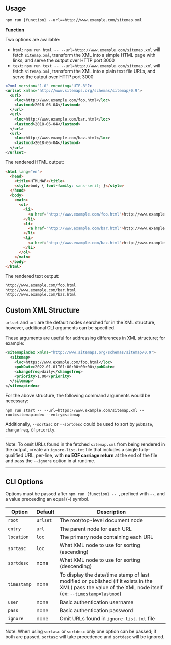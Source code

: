 ## Usage

`npm run {function} --url==http://www.example.com/sitemap.xml`

**Function**

Two options are available:

* `html`: `npm run html -- --url=http://www.example.com/sitemap.xml` will fetch `sitemap.xml`, transform the XML into a simple HTML page with links, and serve the output over HTTP port 3000
* `text`: `npm run text -- --url=http://www.example.com/sitemap.xml` will fetch `sitemap.xml`, transform the XML into a plain text file URLs, and serve the output over HTTP port 3000

```xml
<?xml version="1.0" encoding="UTF-8"?>
<urlset xmlns="http://www.sitemaps.org/schemas/sitemap/0.9"> 
  <url>
    <loc>http://www.example.com/foo.html</loc>
    <lastmod>2018-06-04</lastmod>
  </url>
  <url>
    <loc>http://www.example.com/bar.html</loc>
    <lastmod>2018-06-04</lastmod>
  </url>
  <url>
    <loc>http://www.example.com/baz.html</loc>
    <lastmod>2018-06-04</lastmod>
  </url>
</urlset>
```

The rendered HTML output:

```html
<html lang="en">
  <head>
    <title>HTMLMAP</title>
    <style>body { font-family: sans-serif; }</style>
  </head>
  <body>
    <main>
      <ol>
        <li>
          <a href="http://www.example.com/foo.html">http://www.example.com/foo.html</a>
        </li>
        <li>
          <a href="http://www.example.com/bar.html">http://www.example.com/bar.html</a>
        </li>
        <li>
          <a href="http://www.example.com/baz.html">http://www.example.com/baz.html</a>
        </li>
      </ol>
    </main>
  </body>
</html>
```

The rendered text output:

```
http://www.example.com/foo.html
http://www.example.com/bar.html
http://www.example.com/baz.html
```

## Custom XML Structure

`urlset` and `url` are the default nodes searched for in the XML structure, however, additional CLI arguments can be specified.

These arguments are useful for addressing differences in XML structure; for example:

```xml
<sitemapindex xmlns="http://www.sitemaps.org/schemas/sitemap/0.9">
  <sitemap>
    <loc>https://www.example.com/foo.html</loc>
    <pubDate>2022-01-01T01:00:00+00:00</pubDate>
    <changefreq>daily</changefreq>
    <priority>1.00</priority>
  </sitemap>
</sitemapindex>
```

For the above structure, the following command arguments would be necessary:

```
npm run start -- --url=https://www.example.com/sitemap.xml --root=sitemapindex --entry=sitemap
```

Additionally, `--sortasc` or `--sortdesc` could be used to sort by `pubDate`, `changefreq`, or `priority`.

---

Note: To omit URLs found in the fetched `sitemap.xml` from being rendered in the output, create an `ignore-list.txt` file that includes a single fully-qualified URL, per-line, with **no EOF carriage return** at the end of the file and pass the `--ignore` option in at runtime.

---

## CLI Options

Options must be passed after `npm run {function} -- `, prefixed with `--`, and a value preceeding an equal (`=`) symbol.

| Option | Default | Description |
| ------ | ------- | ----------- |
| `root` | `urlset` | The root/top-level document node |
| `entry` | `url` | The parent node for each URL |
| `location` | `loc` | The primary node containing each URL |
| `sortasc` | `loc` | What XML node to use for sorting (ascending) |
| `sortdesc` | none | What XML node to use for sorting (descending) |
| `timestamp` | none | To display the date/time stamp of last modified or published (if it exists in the XML) pass the value of the XML node itself (ex: `--timestamp=lastmod`) |
| `user` | none | Basic authentication username |
| `pass` | none | Basic authentication password |
| `ignore` | none | Omit URLs found in `ignore-list.txt` file |

Note: When using `sortasc` or `sortdesc` only one option can be passed; if both are passed, `sortasc` will take precedence and `sortdesc` will be ignored.
